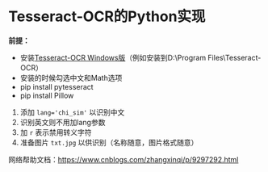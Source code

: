 # Tesseract-OCR的Python实现

**前提：**

- 安装[Tesseract-OCR Windows版](https://github.com/UB-Mannheim/tesseract/wiki)（例如安装到D:\Program Files\Tesseract-OCR）
- 安装的时候勾选中文和Math选项
- pip install pytesseract
- pip install Pillow

1. 添加 `lang='chi_sim'` 以识别中文
2. 识别英文则不用加lang参数
3. 加 `r` 表示禁用转义字符
4. 准备图片 `txt.jpg` 以供识别（名称随意，图片格式随意）

网络帮助文档：https://www.cnblogs.com/zhangxinqi/p/9297292.html
